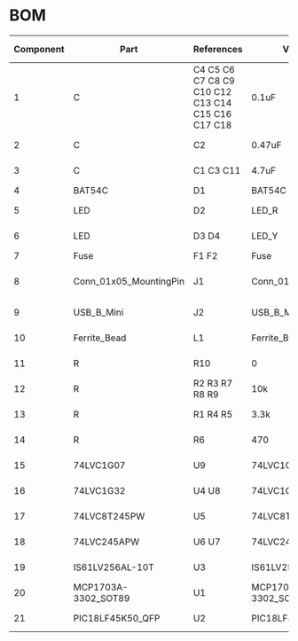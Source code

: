 # BOM

| Component   | Part                     | References                                          | Value                 | Footprint                                                 | Quantity Per PCB   | Datasheet                                                              | Rating     | MPN                   | MFR                 | SPN                    | SPR      |
| ----------- | ------------------------ | --------------------------------------------------- | --------------------- | --------------------------------------------------------- | ------------------ | ---------------------------------------------------------------------- | ---------- | --------------------- | ------------------- | ---------------------- | -------- |
| 1           | C                        | C4 C5 C6 C7 C8 C9 C10 C12 C13 C14 C15 C16 C17 C18   | 0.1uF                 | C_0603_1608Metric                                         | 14                 | ~                                                                      | 16V X5R    | C0603C104K3RECTU      | KEMET               | 80-C0603C104K3REC      | Mouser   |
| 2           | C                        | C2                                                  | 0.47uF                | C_0603_1608Metric                                         | 1                  | ~                                                                      | 16V X5R    | C0603C474K4PACTU      | KEMET               | 80-C0603C474K4P        | Mouser   |
| 3           | C                        | C1 C3 C11                                           | 4.7uF                 | C_0805_2012Metric                                         | 3                  | ~                                                                      | 16V X5R    | EMK212BJ475MD-T       | Taiyo Yuden         | 963-EMK212BJ475MD-T    | Mouser   |
| 4           | BAT54C                   | D1                                                  | BAT54C                | SOT-23                                                    | 1                  | http://www.diodes.com/_files/datasheets/ds11005.pdf                    |            | BAT54CLT3G            | OnSemi              | 863-BAT54CLT3G         | Mouser   |
| 5           | LED                      | D2                                                  | LED_R                 | LED_0603_1608Metric                                       | 1                  | ~                                                                      |            | 150060SS75000         | Wurth Electronics   | 710-150060SS75000      | Mouser   |
| 6           | LED                      | D3 D4                                               | LED_Y                 | LED_0603_1608Metric                                       | 2                  | ~                                                                      |            | 150060YS75000         | Wurth Electronics   | 710-150060YS75000      | Mouser   |
| 7           | Fuse                     | F1 F2                                               | Fuse                  | Fuse_0603_1608Metric                                      | 2                  | ~                                                                      | 1.5A       | C2Q 1.5               | Bel Fuse            | 530-C2Q1.5             | Mouser   |
| 8           | Conn_01x05_MountingPin   | J1                                                  | Conn_01x05            | Molex_Pico-Lock_504050-0591_1x05-1MP_P1.50mm_Horizontal   | 1                  | ~                                                                      |            | 504050-0591           | Molex               | 538-504050-0591        | Mouser   |
| 9           | USB_B_Mini               | J2                                                  | USB_B_Mini            | USB_Mini-B_Hirose_UX60SC-MB-5ST80_Horizontal              | 1                  | ~                                                                      |            | UX60SC-MB-5ST(80)     | Hirose              | 798-UX60SC-MB-5ST80    | Mouser   |
| 10          | Ferrite_Bead             | L1                                                  | Ferrite_Bead          | L_0603_1608Metric                                         | 1                  | ~                                                                      |            | MMZ1608Y601BTD25      | TDK                 | 810-MMZ1608Y601BTD25   | Mouser   |
| 11          | R                        | R10                                                 | 0                     | R_0603_1608Metric                                         | 1                  | ~                                                                      | 1/10W 5%   | RC0603JR-070RL        | Yageo               | 603-RC0603JR-070RL     | Mouser   |
| 12          | R                        | R2 R3 R7 R8 R9                                      | 10k                   | R_0603_1608Metric                                         | 5                  | ~                                                                      | 1/10W 5%   | RC0603FR-0710KL       | Yageo               | 603-RC0603FR-0710KL    | Mouser   |
| 13          | R                        | R1 R4 R5                                            | 3.3k                  | R_0603_1608Metric                                         | 3                  | ~                                                                      | 1/10W 5%   | RC0603JR-133K3L       | Yageo               | 603-RC0603JR-133K3L    | Mouser   |
| 14          | R                        | R6                                                  | 470                   | R_0603_1608Metric                                         | 1                  | ~                                                                      | 1/10W 5%   | RC0603FR-10470RL      | Yageo               | 603-RC0603FR-10470RL   | Mouser   |
| 15          | 74LVC1G07                | U9                                                  | 74LVC1G07             | SOT-353_SC-70-5                                           | 1                  | http://www.ti.com/lit/sg/scyt129e/scyt129e.pdf                         |            | "74LVC1G07GW,125"     | Nexperia            | 771-74LVC1G07GW-G      | Mouser   |
| 16          | 74LVC1G32                | U4 U8                                               | 74LVC1G32             | SOT-353_SC-70-5                                           | 2                  | http://www.ti.com/lit/sg/scyt129e/scyt129e.pdf                         |            | "74LVC1G32GW,125"     | Nexperia            | 771-74LVC1G32GW-G      | Mouser   |
| 17          | 74LVC8T245PW             | U5                                                  | 74LVC8T245PW          | TSSOP-24_4.4x7.8mm_P0.65mm                                | 1                  |                                                                        |            | "74LVC8T245PW,118"    | Nexperia            | 771-74LVC8T245PW118    | Mouser   |
| 18          | 74LVC245APW              | U6 U7                                               | 74LVC245APW           | TSSOP-20_4.4x6.5mm_P0.65mm                                | 2                  |                                                                        |            | "74LVC245APW,118"     | Nexperia            | 771-74LVC245APW-T      | Mouser   |
| 19          | IS61LV256AL-10T          | U3                                                  | IS61LV256AL-10T       | TSOP-I-28_11.8x8mm_P0.55mm_Pin1Middle                     | 1                  | http://www.issi.com/WW/pdf/61LV256AL.pdf                               |            | IS61LV256AL-10TLI     | ISSI                | 870-IS61LV256AL10TLI   | Mouser   |
| 20          | MCP1703A-3302_SOT89      | U1                                                  | MCP1703A-3302_SOT89   | SOT-89-3                                                  | 1                  | http://ww1.microchip.com/downloads/en/DeviceDoc/20005122B.pdf          |            | MCP1703T-3302E/MB     | Microchip           | 579-MCP1703T-3302EMB   | Mouser   |
| 21          | PIC18LF45K50_QFP         | U2                                                  | PIC18LF45K50_QFP      | TQFP-44_10x10mm_P0.8mm                                    | 1                  | http://ww1.microchip.com/downloads/en/DeviceDoc/30000684B.pdf          |            | PIC18LF45K50-I/PT     | Microchip           | 579-PIC18LF45K50I/PT   | Mouser   |

